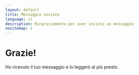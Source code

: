 ```yaml
---
layout: default
title: Messaggio inviato
language: it
description: Ringraziamento per aver inviato un messaggio
nositemap: 1
---
```


# Grazie!

Ho ricevuto il tuo messaggio e lo leggerò al più presto.
